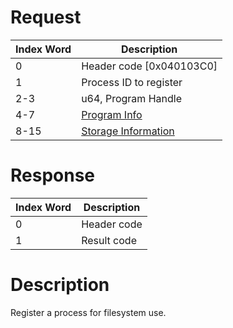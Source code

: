 # Request

| Index Word | Description                                                |
|------------|------------------------------------------------------------|
| 0          | Header code \[0x040103C0\]                                 |
| 1          | Process ID to register                                     |
| 2-3        | u64, Program Handle                                        |
| 4-7        | [Program Info](Filesystem_services#ProgramInfo "wikilink") |
| 8-15       | [Storage Information](Exheader#Storage_Info "wikilink")    |

# Response

| Index Word | Description |
|------------|-------------|
| 0          | Header code |
| 1          | Result code |

# Description

Register a process for filesystem use.